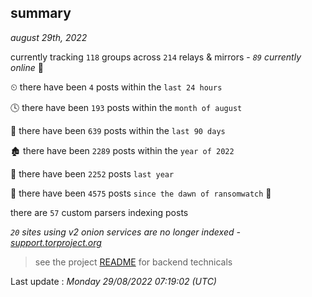 
## summary
_august 29th, 2022_

currently tracking `118` groups across `214` relays & mirrors - _`89` currently online_ 📡

⏲ there have been `4` posts within the `last 24 hours`

🕓 there have been `193` posts within the `month of august`

📅 there have been `639` posts within the `last 90 days`

🏚 there have been `2289` posts within the `year of 2022`

🚀 there have been `2252` posts `last year`

🦕 there have been `4575` posts `since the dawn of ransomwatch` 🐣

there are `57` custom parsers indexing posts

_`20` sites using v2 onion services are no longer indexed - [support.torproject.org](https://support.torproject.org/onionservices/v2-deprecation/)_

> see the project [README](https://github.com/jmousqueton/ransomwatch#readme) for backend technicals



Last update : _Monday 29/08/2022 07:19:02 (UTC)_

